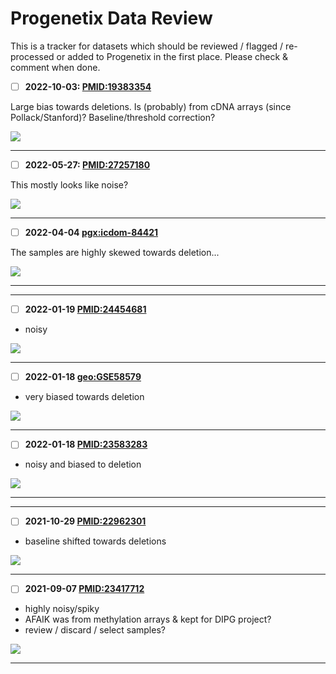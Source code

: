 # Progenetix Data Review

This is a tracker for datasets which should be reviewed / flagged / re-processed or
added to Progenetix in the first place. Please check & comment when done.

* [ ] **2022-10-03: [PMID:19383354](http://progenetix.org/publication/?id=PMID:19383354)**

Large bias towards deletions. Is (probably) from cDNA arrays (since Pollack/Stanford)? Baseline/threshold correction?

![](http://progenetix.org/cgi/PGX/cgi/collationPlots.cgi?datasetIds=progenetix&id=PMID:19383354)

--------------------------------------------------------------------------------

* [ ] **2022-05-27: [PMID:27257180](http://progenetix.org/publication/?id=PMID:27257180)**

This mostly looks like noise?

![](http://progenetix.org/cgi/PGX/cgi/collationPlots.cgi?datasetIds=progenetix&id=PMID:27257180)

--------------------------------------------------------------------------------

* [ ] **2022-04-04 [pgx:icdom-84421](http://progenetix.org/subset/?datasetIds=progenetix&id=pgx:icdom-84421)**

The samples are highly skewed towards deletion...

![](http://progenetix.org/cgi/PGX/cgi/collationPlots.cgi?datasetIds=progenetix&id=pgx:icdom-84421)

--------------------------------------------------------------------------------
<!--

* [X] **2022-02-07 [PMID:16737909](http://progenetix.org/publication/?id=PMID:16737909)**
* [X] **2022-02-07 [PMID:16790082](http://progenetix.org/publication/?id=PMID:16790082)**

Excluded due to lacking CNV annotations (source file w/ complex karyotypes but
not parsed correctly in FMP).

* [X] **2022-02-02 [PMID:17934521](http://progenetix.org/publication/?id=PMID:17934521)**

* SOLVED 2022-02-02: the 12 samples w/ platform geo:GPL5055 have _only_ chr1 probes; **removed**. The other 96 arrays (like the exaample below) are GPL5056 and have also genome covering probes

* odd provenance; the samples have been tagged - and seem to correspond - to [GSE7428](https://www.ncbi.nlm.nih.gov/geo/query/acc.cgi?acc=GSE7426) with the data per sample on the
server corresponding to the **chr 1 only** arrays from GEO
* however, the stored variants & summary profile indicate nice whole-genome CNV profiles
* have to look-up provenance; maybe mix of annotations (from where?) and arrays?

![](http://progenetix.org/cgi/PGX/cgi/collationPlots.cgi?datasetIds=progenetix&id=PMID:17934521)

* This example really looks like a combination of whole-chromosome CNVs & array for chr1:

![](http://progenetix.org/cgi/PGX/cgi/singlePlot.cgi?analysisIds=pgxcs-kftw94yk&datasetIds=progenetix)

-->

--------------------------------------------------------------------------------

* [ ] **2022-01-19 [PMID:24454681](http://progenetix.org/publication/?id=PMID:24454681)**

* noisy

![](http://progenetix.org/cgi/PGX/cgi/collationPlots.cgi?datasetIds=progenetix&id=PMID:24454681)


--------------------------------------------------------------------------------

* [ ] **2022-01-18 [geo:GSE58579](http://progenetix.org/subset/?datasetIds=progenetix&id=geo:GSE58579)**

* very biased towards deletion

![](http://progenetix.org/cgi/PGX/cgi/collationPlots.cgi?datasetIds=progenetix&id=geo:GSE58579)

--------------------------------------------------------------------------------

* [ ] **2022-01-18 [PMID:23583283](http://progenetix.org/publication/?id=PMID:23583283)**

* noisy and biased to deletion

![](http://progenetix.org/cgi/PGX/cgi/collationPlots.cgi?datasetIds=progenetix&id=PMID:23583283)

--------------------------------------------------------------------------------

<!--
* [X] **2021-12-17 [PMID:19330026](http://progenetix.org/publication/?id=PMID:19330026)**

* SOLVED 2022-02-03: removed
* only partial genome coverage => should be flagged/removed?
-->

--------------------------------------------------------------------------------

* [ ] **2021-10-29 [PMID:22962301](http://progenetix.org/publication/?id=PMID:22962301)**

* baseline shifted towards deletions

![](http://progenetix.org/cgi/PGX/cgi/collationPlots.cgi?datasetIds=progenetix&id=PMID:22962301)

--------------------------------------------------------------------------------

* [ ] **2021-09-07 [PMID:23417712](http://progenetix.org/publication/?id=PMID:23417712)**

* highly noisy/spiky
* AFAIK was from methylation arrays & kept for DIPG project?
* review / discard / select samples?

![](http://progenetix.org/cgi/PGX/cgi/collationPlots.cgi?datasetIds=progenetix&id=PMID:23417712)

--------------------------------------------------------------------------------

<!--
* [X] **2021-09-07 [NCIT:C7431](http://progenetix.org/subsets/biosubsets/?filters=NCIT:C7431&datasetIds=progenetix) [FIXED](https://docs.progenetix.org/en/latest/changelog.html#bug-fix-frequency-maps)**

* very strange frequency plot, with just some spikes; looks like either only 2 or such samples with only background are processed (while 3234 are listed), or some value error?
* all (?) child terms are fine
* `byconeer/frequencymapsCreator.py -d progenetix -p "NCIT:C7431"` doesn't help...

![](http://progenetix.org/cgi/PGX/cgi/collationPlots.cgi?datasetIds=progenetix&id=NCIT:C7431)
-->
